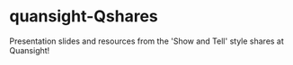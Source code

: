 # quansight-Qshares
Presentation slides and resources from the 'Show and Tell' style shares at Quansight!
